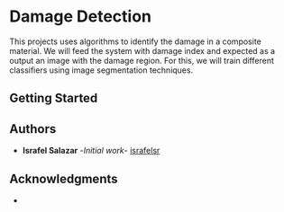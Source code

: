 # Damage Detection

This projects uses algorithms to identify the damage in a composite material.
We will feed the system with damage index and expected as a output an image with the damage region.
For this, we will train different classifiers using image segmentation techniques.

## Getting Started


## Authors
- **Israfel Salazar** -*Initial work*- [israfelsr](https://github.com/israfelsr)

## Acknowledgments
- 

